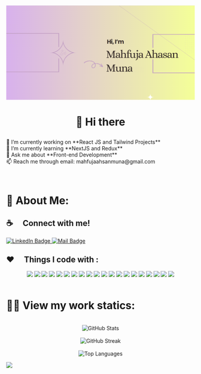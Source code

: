 ![Github Banner](assets/cover.png)

# <p align="center">👋 Hi there

</p>

<div align="justify">
🔭 I’m currently working on **React JS and Tailwind Projects** <br>
🌱 I’m currently learning **NextJS and Redux** <br>
💬 Ask me about **Front-end Development** <br>
</div>
📫 Reach me through email: mahfujaahsanmuna@gmail.com <br> <br><br>

# 💫 About Me:

## :coffee: &emsp;Connect with me!

<div align="justify">
  <a href="https://www.linkedin.com/in/ahasanmuna" target="_blank" rel="noopener noreferrer">
    <img src="https://img.shields.io/badge/LinkedIn-0077B5?style=for-the-badge&logo=linkedin&logoColor=white" alt="LinkedIn Badge">
  </a>
  <a href="mailto:mahfujaahsanmuna@gmail.com" target="_blank" rel="noopener noreferrer">
    <img src="https://img.shields.io/badge/Gmail-D14836?style=for-the-badge&logo=gmail&logoColor=white" alt="Mail Badge">
  </a>
</div>

## :hearts: &emsp;Things I code with :

<div align="center">
<img src='https://img.shields.io/badge/javascript-%23323330.svg?style=for-the-badge&logo=javascript&logoColor=%23F7DF1E' /> <img src='https://img.shields.io/badge/react-%2320232a.svg?style=for-the-badge&logo=react&logoColor=%2361DAFB' /> <img src='https://img.shields.io/badge/React_Router-CA4245?style=for-the-badge&logo=react-router&logoColor=white' /> <img src='https://img.shields.io/badge/node.js-6DA55F?style=for-the-badge&logo=node.js&logoColor=white' /> <img src='https://img.shields.io/badge/express.js-%23404d59.svg?style=for-the-badge&logo=express&logoColor=%2361DAFB' />  <img src='https://img.shields.io/badge/Postman-FF6C37?style=for-the-badge&logo=postman&logoColor=white' /> <img src='https://img.shields.io/badge/firebase-%23039BE5.svg?style=for-the-badge&logo=firebase' /> <img src='https://img.shields.io/badge/redux-%23593d88.svg?style=for-the-badge&logo=redux&logoColor=white' /> <img src='https://img.shields.io/badge/JWT-black?style=for-the-badge&logo=JSON%20web%20tokens' /> <img src='https://img.shields.io/badge/figma-%23F24E1E.svg?style=for-the-badge&logo=figma&logoColor=white' /> <img src='https://img.shields.io/badge/bootstrap-%23563D7C.svg?style=for-the-badge&logo=bootstrap&logoColor=white' /> <img src='https://img.shields.io/badge/tailwindcss-%2338B2AC.svg?style=for-the-badge&logo=tailwind-css&logoColor=white' /> <img src='https://img.shields.io/badge/MUI-%230081CB.svg?style=for-the-badge&logo=material-ui&logoColor=white' /> <img src='https://img.shields.io/badge/NPM-%23000000.svg?style=for-the-badge&logo=npm&logoColor=white' />  <img src='https://img.shields.io/badge/MongoDB-%234ea94b.svg?style=for-the-badge&logo=mongodb&logoColor=white' /> <img src='https://img.shields.io/badge/Next-black?style=for-the-badge&logo=next.js&logoColor=white' />  <img src='https://img.shields.io/badge/netlify-%23000000.svg?style=for-the-badge&logo=netlify&logoColor=#00C7B7' /> <img src='https://img.shields.io/badge/vercel-%23000000.svg?style=for-the-badge&logo=vercel&logoColor=white' /> <img src='https://img.shields.io/badge/css3-%231572B6.svg?style=for-the-badge&logo=css3&logoColor=white' /> <img src='https://img.shields.io/badge/html5-%23E34F26.svg?style=for-the-badge&logo=html5&logoColor=white' />
</div>
<br> 

# 👨‍💻 View my work statics:

<p align="center">
<br>
  <img src="https://github-readme-stats.vercel.app/api?username=mahfuja5768&show_icons=true&theme=vision-friendly-dark" alt="GitHub Stats"><br/><br/>
  <img src="https://github-readme-streak-stats.herokuapp.com/?user=mahfuja5768&theme=show_icons=true&theme=vision-friendly-dark" alt="GitHub Streak"><br/><br/>
  <img src="https://github-readme-stats.vercel.app/api/top-langs/?username=mahfuja5768&theme=vision-friendly-dark&hide_border=false&include_all_commits=true&count_private=false&layout=compact" alt="Top Languages">
</p>

![](http://github-profile-summary-cards.vercel.app/api/cards/profile-details?username=mahfuja5768&theme=vision_friendly_dark)
